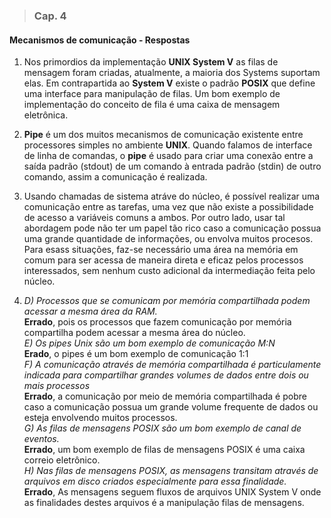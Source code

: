
>### Cap. 4
#### Mecanismos de comunicação - Respostas

1.  Nos primordios da implementação **UNIX System V** as filas de mensagem foram criadas, atualmente, a maioria dos Systems suportam elas. Em contrapartida ao **System V** existe o padrão **POSIX** que define uma interface para manipulação de filas. Um bom exemplo de implementação do conceito de fila é uma caixa de mensagem eletrônica.  

2.  **Pipe** é um dos muitos mecanismos de comunicação existente entre processores simples no ambiente **UNIX**. Quando falamos de interface de linha de comandas, o **pipe** é usado para criar uma conexão entre a saída padrão (stdout) de um comando à entrada padrão (stdin) de outro comando, assim a comunicação é realizada.

3. Usando chamadas de sistema atráve do núcleo, é possível realizar uma comunicação entre as tarefas, uma vez que não existe a possibilidade de acesso a variáveis comuns a ambos. Por outro lado, usar tal abordagem pode não ter um papel tão rico caso a comunicação possua uma grande quantidade de informações, ou envolva muitos procesos. Para esass situações, faz-se necessário uma área na memória em comum para ser acessa de maneira direta e eficaz pelos processos interessados, sem nenhum custo adicional da intermediação feita pelo núcleo.

4. *D) Processos que se comunicam por memória compartilhada podem acessar a mesma área da RAM.*  
**Errado**, pois os processos que fazem comunicação por memória compartilha podem acessar a mesma área do núcleo.  
*E) Os pipes Unix são um bom exemplo de comunicação M:N*  
**Erado**, o pipes é um bom exemplo de comunicação 1:1  
*F) A comunicação através de memória compartilhada é particulamente indicada para compartilhar grandes volumes de dados entre dois ou mais processos*  
**Errado**, a comunicação por meio de memória compartilhada é pobre caso a comunicação possua um grande volume frequente de dados ou esteja envolvendo muitos processos.  
*G) As filas de mensagens POSIX são um bom exemplo de canal de eventos.*  
**Errado**, um bom exemplo de filas de mensagens POSIX é uma caixa correio eletrônico.  
*H) Nas filas de mensagens POSIX, as mensagens transitam através de arquivos em disco criados especialmente para essa finalidade.*  
**Errado**, As mensagens seguem fluxos de arquivos UNIX System V onde as finalidades destes arquivos é a manipulação filas de mensagens.
